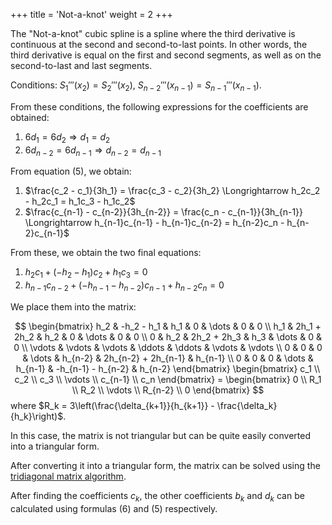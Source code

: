 +++
title = 'Not-a-knot'
weight = 2
+++

The "Not-a-knot" cubic spline is a spline where the third derivative is continuous at the second and second-to-last points. In other words, the third derivative is equal on the first and second segments, as well as on the second-to-last and last segments.

Conditions: $S_1'''(x_2) = S_2'''(x_2), \ S_{n-2}'''(x_{n-1}) = S_{n-1}'''(x_{n-1})$.

From these conditions, the following expressions for the coefficients are obtained:
1. $6d_1 = 6d_2 \Longrightarrow d_1 = d_2$
2. $6d_{n-2} = 6d_{n-1} \Longrightarrow d_{n-2} = d_{n-1}$

From equation (5), we obtain:
1. $\frac{c_2 - c_1}{3h_1} = \frac{c_3 - c_2}{3h_2} \Longrightarrow h_2c_2 - h_2c_1 = h_1c_3 - h_1c_2$
2. $\frac{c_{n-1} - c_{n-2}}{3h_{n-2}} = \frac{c_n - c_{n-1}}{3h_{n-1}} \Longrightarrow h_{n-1}c_{n-1} - h_{n-1}c_{n-2} = h_{n-2}c_n - h_{n-2}c_{n-1}$

From these, we obtain the two final equations:
1. $h_2c_1 + (-h_2 - h_1)c_2 + h_1c_3 = 0$
2. $h_{n-1}c_{n-2} + (-h_{n-1} - h_{n-2})c_{n-1} + h_{n-2}c_n = 0$

We place them into the matrix:

$$
\begin{bmatrix}
	h_2 & -h_2 - h_1 & h_1 & 0 & \dots & 0 & 0 \\
	h_1 & 2h_1 + 2h_2 & h_2 & 0 & \dots & 0 & 0 \\
	0 & h_2 & 2h_2 + 2h_3 & h_3 & \dots & 0 & 0 \\
	\vdots & \vdots & \vdots & \ddots & \ddots & \vdots & \vdots \\
	0 & 0 & 0 & \dots & h_{n-2} & 2h_{n-2} + 2h_{n-1} & h_{n-1} \\
	0 & 0 & 0 & \dots & h_{n-1} & -h_{n-1} - h_{n-2} & h_{n-2}
\end{bmatrix}
\begin{bmatrix}
	c_1 \\ c_2 \\ c_3 \\ \vdots \\ c_{n-1} \\ c_n
\end{bmatrix}
= \begin{bmatrix}
	0 \\ R_1 \\ R_2 \\ \vdots \\ R_{n-2} \\ 0
\end{bmatrix}
$$
where $R_k = 3\left(\frac{\delta_{k+1}}{h_{k+1}} - \frac{\delta_k}{h_k}\right)$.

In this case, the matrix is not triangular but can be quite easily converted into a triangular form.

After converting it into a triangular form, the matrix can be solved using the [tridiagonal matrix algorithm](https://en.wikipedia.org/wiki/Tridiagonal_matrix_algorithm).

After finding the coefficients $c_k$, the other coefficients $b_k$ and $d_k$ can be calculated using formulas (6) and (5) respectively.